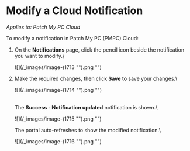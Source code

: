 # Modify a Cloud Notification

_Applies to: Patch My PC Cloud_

To modify a notification in Patch My PC (PMPC) Cloud:

1.  On the **Notifications** page, click the pencil icon beside the notification you want to modify.\\

    !\[]\(/\_images/image-(1713 "").png "")
2.  Make the required changes, then click **Save** to save your changes.\\

    !\[]\(/\_images/image-(1714 "").png "")

    \
    The **Success - Notification updated** notification is shown.\\

    !\[]\(/\_images/image-(1715 "").png "")

    The portal auto-refreshes to show the modified notification.\\

    !\[]\(/\_images/image-(1716 "").png "")
